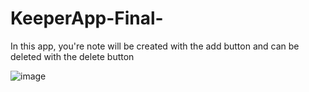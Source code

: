 # KeeperApp-Final-
In this app, you're note will be created with the add button and can be deleted with the delete button 

![image](https://user-images.githubusercontent.com/77456767/154239636-aece4e8e-1697-40d8-ab37-ecdaea86ad1a.png)
